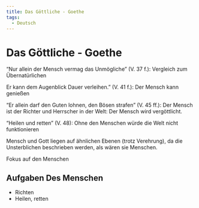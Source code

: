 ```yaml
---
title: Das Göttliche - Goethe
tags:
  - Deutsch
---
```

# Das Göttliche - Goethe

“Nur allein der Mensch vermag das Unmögliche” (V. 37 f.): Vergleich zum Übernatürlichen

Er kann dem Augenblick Dauer verleihen.” (V. 41 f.): Der Mensch kann genießen

“Er allein darf den Guten lohnen, den Bösen strafen” (V. 45 ff.): Der Mensch ist der Richter und Herrscher in der Welt: Der Mensch wird vergöttlicht.

“Heilen und retten” (V. 48): Ohne den Menschen würde die Welt nicht funktionieren

Mensch und Gott liegen auf ähnlichen Ebenen (trotz Verehrung), da die Unsterblichen beschrieben werden, als wären sie Menschen.

Fokus auf den Menschen

## Aufgaben Des Menschen

- Richten
- Heilen, retten
